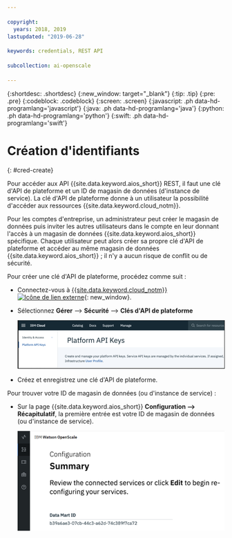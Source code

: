 ```yaml
---

copyright:
  years: 2018, 2019
lastupdated: "2019-06-28"

keywords: credentials, REST API

subcollection: ai-openscale

---
```


{:shortdesc: .shortdesc}
{:new_window: target="_blank"}
{:tip: .tip}
{:pre: .pre}
{:codeblock: .codeblock}
{:screen: .screen}
{:javascript: .ph data-hd-programlang='javascript'}
{:java: .ph data-hd-programlang='java'}
{:python: .ph data-hd-programlang='python'}
{:swift: .ph data-hd-programlang='swift'}

# Création d'identifiants
{: #cred-create}

Pour accéder aux API {{site.data.keyword.aios_short}} REST, il faut une clé d'API de plateforme et un ID de magasin de données (d'instance de service). La clé d'API de plateforme donne à un utilisateur la possibilité d'accéder aux ressources {{site.data.keyword.cloud_notm}}.

Pour les comptes d'entreprise,
un administrateur peut créer le magasin de données puis inviter les autres utilisateurs dans le compte
en leur donnant l'accès à un magasin de données {{site.data.keyword.aios_short}} spécifique. Chaque utilisateur peut alors créer sa propre clé d'API de plateforme et accéder au même magasin de données {{site.data.keyword.aios_short}} ;
il n'y a aucun risque de conflit ou de sécurité.

Pour créer une clé d'API de plateforme, procédez comme suit :

- Connectez-vous à
[{{site.data.keyword.cloud_notm}} ![Icône de lien externe](../../icons/launch-glyph.svg "Icône de lien externe")](https://{DomainName}){: new_window}.

- Sélectionnez **Gérer** --> **Sécurité** --> **Clés d'API de plateforme**

    ![Clés d'API de plateforme](images/cred-api-key.png)

- Créez et enregistrez une clé d'API de plateforme.

Pour trouver votre ID de magasin de données (ou d'instance de service) :

- Sur la page {{site.data.keyword.aios_short}} **Configuration --> Récapitulatif**,
la première entrée est votre ID de magasin de données (ou d'instance de service).

    ![ID de magasin de données](images/data-mart-id.png)
